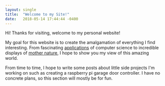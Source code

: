 ```yaml
---
layout: single
title:  "Welcome to my Site!"
date:   2018-05-14 17:44:44 -0400
---
```

Hi! Thanks for visiting, welcome to my personal website!

My goal for this website is to create the amalgamation of everything I find interesting. From fascinating [applications][projects] of computer science to incredible displays of [mother nature][adventures], I hope to show you my view of this amazing world.  

From time to time, I hope to write some posts about little side projects I'm working on such as creating a raspberry pi garage door controller. I have no concrete plans, so this section will mostly be for fun.  

[adventures]: /adventures
[projects]: /projects
